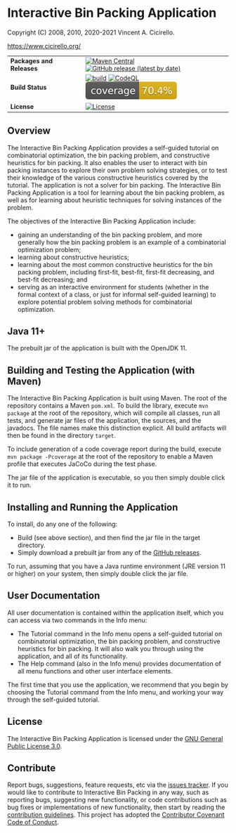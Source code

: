 # Interactive Bin Packing Application

Copyright (C) 2008, 2010, 2020-2021 Vincent A. Cicirello.

https://www.cicirello.org/

| | |
| :--- | :--- |
| __Packages and Releases__ | [![Maven Central](https://img.shields.io/maven-central/v/org.cicirello/interactive-bin-packing.svg?label=Maven%20Central)](https://search.maven.org/artifact/org.cicirello/interactive-bin-packing) [![GitHub release (latest by date)](https://img.shields.io/github/v/release/cicirello/InteractiveBinPacking?logo=GitHub)](https://github.com/cicirello/InteractiveBinPacking/releases) |
| __Build Status__ | [![build](https://github.com/cicirello/InteractiveBinPacking/workflows/build/badge.svg)](https://github.com/cicirello/InteractiveBinPacking/actions/workflows/build.yml) [![CodeQL](https://github.com/cicirello/InteractiveBinPacking/actions/workflows/codeql-analysis.yml/badge.svg)](https://github.com/cicirello/InteractiveBinPacking/actions/workflows/codeql-analysis.yml) [![coverage](.github/badges/jacoco.svg)](https://github.com/cicirello/InteractiveBinPacking/actions/workflows/build.yml) |
| __License__ | [![License](https://img.shields.io/github/license/cicirello/InteractiveBinPacking)](https://github.com/cicirello/InteractiveBinPacking/blob/master/LICENSE) |

## Overview

The Interactive Bin Packing Application provides a self-guided tutorial on combinatorial optimization, the bin packing problem, and constructive heuristics for bin packing. It also enables the user to interact with bin packing instances to explore their own problem solving strategies, or to test their knowledge of the various constructive heuristics covered by the tutorial. The application is not a solver for bin packing. The Interactive Bin Packing Application is a tool for learning about the bin packing problem, as well as for learning about heuristic techniques for solving instances of the problem. 

The objectives of the Interactive Bin Packing Application include:

* gaining an understanding of the bin packing problem, and more generally how
the bin packing problem is an example of a combinatorial optimization
problem;
* learning about constructive heuristics;
* learning about the most common constructive heuristics for the bin
packing problem, including first-fit, best-fit, first-fit decreasing, and
best-fit decreasing; and
* serving as an interactive environment for students (whether in the formal 
context of a class, or just for informal self-guided learning) to explore
potential problem solving methods for combinatorial optimization.

## Java 11+

The prebuilt jar of the application is built with the OpenJDK 11.

## Building and Testing the Application (with Maven)

The Interactive Bin Packing Application is built using Maven. The 
root of the repository contains a Maven `pom.xml`.  To build the library, 
execute `mvn package` at the root of the repository, which
will compile all classes, run all tests, and generate jar files of the 
application, the sources, and the javadocs.  The file names
make this distinction explicit.  All build artifacts will then
be found in the directory `target`.

To include generation of a code coverage report during the build,
execute `mvn package -Pcoverage` at the root of the repository to 
enable a Maven profile that executes JaCoCo during the test phase.

The jar file of the application is executable, so you then simply
double click it to run.

## Installing and Running the Application

To install, do any one of the following:
* Build (see above section), and then find the jar file in the target directory.
* Simply download a prebuilt jar from any of 
  the [GitHub releases](https://github.com/cicirello/InteractiveBinPacking/releases).

To run, assuming that you have a Java runtime environment (JRE version 11 or higher)
on your system, then simply double click the jar file.

## User Documentation

All user documentation is contained within the application itself, which you can access via two
commands in the Info menu:

* The Tutorial command in the Info menu opens a self-guided tutorial 
  on combinatorial optimization, the bin packing problem, and 
  constructive heuristics for bin packing. It will also walk you through 
  using the application, and all of its functionality. 
* The Help command (also in the Info menu) provides documentation of all 
  menu functions and other user interface elements.

The first time that you use the application, we recommend that you 
begin by choosing the Tutorial command from the Info menu, and working 
your way through the self-guided tutorial.  

## License

The Interactive Bin Packing Application is licensed under 
the [GNU General Public License 3.0](https://www.gnu.org/licenses/gpl-3.0.en.html).

## Contribute

Report bugs, suggestions, feature requests, etc via 
the [issues tracker](https://github.com/cicirello/InteractiveBinPacking/issues).
If you would like to contribute to Interactive Bin Packing in any way, such 
as reporting bugs, suggesting new functionality, or code contributions 
such as bug fixes or implementations of new functionality, then start 
by reading 
the [contribution guidelines](https://github.com/cicirello/.github/blob/main/CONTRIBUTING.md).
This project has adopted 
the [Contributor Covenant Code of Conduct](https://github.com/cicirello/.github/blob/main/CODE_OF_CONDUCT.md).
